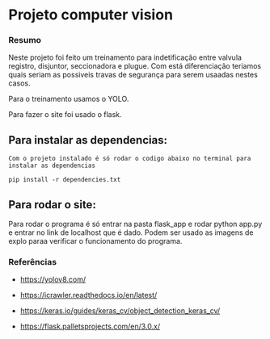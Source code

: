 # Projeto computer vision

### Resumo

Neste projeto foi feito um treinamento para indetificação entre valvula registro, disjuntor, seccionadora e plugue. Com está diferenciação teriamos quais seriam as possiveis travas de segurança para serem usaadas nestes casos.

Para o treinamento usamos o YOLO.

Para fazer o site foi usado o flask.


## Para instalar as dependencias:
    Com o projeto instalado é só rodar o codigo abaixo no terminal para instalar as dependencias

    pip install -r dependencies.txt

## Para rodar o site:

Para rodar o programa é só entrar na pasta flask_app e rodar python app.py e entrar no link de localhost que é dado.
Podem ser usado as imagens de explo paraa verificar o funcionamento do programa.


### Referências

- https://yolov8.com/

- https://icrawler.readthedocs.io/en/latest/

- https://keras.io/guides/keras_cv/object_detection_keras_cv/

- https://flask.palletsprojects.com/en/3.0.x/